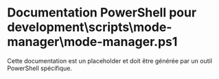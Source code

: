 # Documentation PowerShell pour development\scripts\mode-manager\mode-manager.ps1

Cette documentation est un placeholder et doit être générée par un outil PowerShell spécifique.
